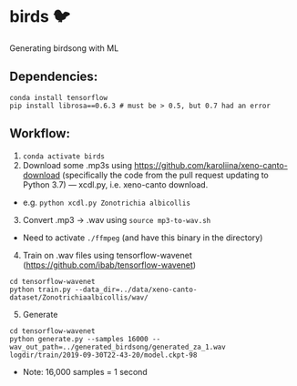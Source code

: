 # birds :bird:
Generating birdsong with ML

## Dependencies: 
```
conda install tensorflow
pip install librosa==0.6.3 # must be > 0.5, but 0.7 had an error
```

## Workflow: 
1. `conda activate birds`
2. Download some .mp3s using https://github.com/karoliina/xeno-canto-download (specifically the code from the pull request updating to Python 3.7) — xcdl.py, i.e. xeno-canto download. 
- e.g. `python xcdl.py Zonotrichia albicollis`
3. Convert .mp3 -> .wav using `source mp3-to-wav.sh`
- Need to activate `./ffmpeg` (and have this binary in the directory)
4. Train on .wav files using tensorflow-wavenet (https://github.com/ibab/tensorflow-wavenet)
```
cd tensorflow-wavenet
python train.py --data_dir=../data/xeno-canto-dataset/Zonotrichiaalbicollis/wav/
```
5. Generate
```
cd tensorflow-wavenet
python generate.py --samples 16000 --wav_out_path=../generated_birdsong/generated_za_1.wav logdir/train/2019-09-30T22-43-20/model.ckpt-98
```
- Note: 16,000 samples = 1 second

